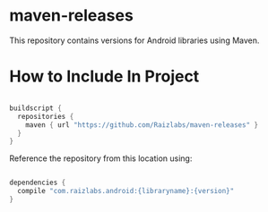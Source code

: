 maven-releases
==============

This repository contains versions for Android libraries using Maven.

# How to Include In Project

```groovy

buildscript {
  repositories {
    maven { url "https://github.com/Raizlabs/maven-releases" }
  }
}

```

Reference the repository from this location using:

```groovy

dependencies {
  compile "com.raizlabs.android:{libraryname}:{version}"
}


```
